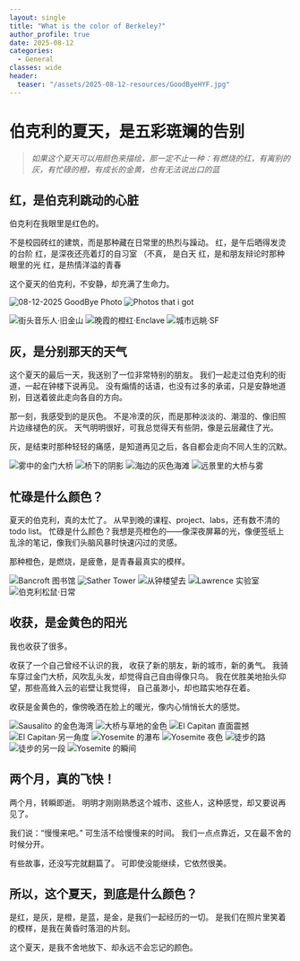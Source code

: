 ```yaml
---
layout: single
title: "What is the color of Berkeley?"
author_profile: true
date: 2025-08-12
categories:
  - General
classes: wide
header:
  teaser: "/assets/2025-08-12-resources/GoodByeHYF.jpg"
---
```


# 伯克利的夏天，是五彩斑斓的告别
> *如果这个夏天可以用颜色来描绘，那一定不止一种：有燃烧的红，有离别的灰，有忙碌的橙，有成长的金黄，也有无法说出口的蓝*

## 红，是伯克利跳动的心脏
伯克利在我眼里是红色的。

不是校园砖红的建筑，而是那种藏在日常里的热烈与躁动。
红，是午后晒得发烫的台阶
红，是深夜还亮着灯的自习室 （不真， 是白天
红，是和朋友辩论时那种眼里的光
红，是热情洋溢的青春

这个夏天的伯克利，不安静，却充满了生命力。

![*08-12-2025 GoodBye Photo*](/assets/2025-08-12-resources/GoodByeHYF.jpg)
![*Photos that i got*](/assets/2025-08-12-resources/GoodByeHFY2.jpg)

![街头音乐人·旧金山](/assets/2025-08-12-resources/MusicianSF.jpg)
![晚霞的橙红·Enclave](/assets/2025-08-12-resources/EnclaveDawn.jpg)
![城市远眺·SF](/assets/2025-08-12-resources/SFpeakView.jpg)

## 灰，是分别那天的天气
这个夏天的最后一天，我送别了一位非常特别的朋友。
我们一起走过伯克利的街道，一起在钟楼下说再见。
没有煽情的话语，也没有过多的承诺，只是安静地道别，目送着彼此走向各自的方向。

那一刻，我感受到的是灰色。
不是冷漠的灰，而是那种淡淡的、潮湿的、像旧照片边缘褪色的灰。
天气明明很好，可我总觉得天有些阴，像是云层藏住了光。

灰，是结束时那种轻轻的痛感，是知道再见之后，各自都会走向不同人生的沉默。

![雾中的金门大桥](/assets/2025-08-12-resources/FoggyGGBridge.jpg)
![桥下的阴影](/assets/2025-08-12-resources/GGBridgeUnder.jpg)
![海边的灰色海滩](/assets/2025-08-12-resources/DarkBeach.jpg)
![远景里的大桥与雾](/assets/2025-08-12-resources/GGBridgeWholeView.jpg)

## 忙碌是什么颜色？
夏天的伯克利，真的太忙了。
从早到晚的课程、project、labs，还有数不清的todo list。
忙碌是什么颜色？我想是亮橙色的——像深夜屏幕的光，像便签纸上乱涂的笔记，像我们头脑风暴时快速闪过的灵感。

那种橙色，是燃烧，是疲惫，是青春最真实的模样。

![Bancroft 图书馆](/assets/2025-08-12-resources/BancroftLibrary.jpg)
![Sather Tower](/assets/2025-08-12-resources/SatherTower.jpg)
![从钟楼望去](/assets/2025-08-12-resources/ViewAtSatherTower.jpg)
![Lawrence 实验室](/assets/2025-08-12-resources/Lawrence.jpg)
![伯克利松鼠·日常](/assets/2025-08-12-resources/BerkeleySquirrel.jpg)

## 收获，是金黄色的阳光
我也收获了很多。

收获了一个自己曾经不认识的我，
收获了新的朋友，新的城市，新的勇气。
我骑车穿过金门大桥，风吹乱头发，却觉得自己自由得像只鸟。
我在优胜美地抬头仰望，那些高耸入云的岩壁让我觉得，
自己虽渺小，却也踏实地存在着。

收获是金黄色的，像傍晚洒在脸上的暖光，像内心悄悄长大的感觉。

![Sausalito 的金色海湾](/assets/2025-08-12-resources/Sausalito.jpg)
![大桥与草地的金色](/assets/2025-08-12-resources/GGBridgeGrassLand.jpg)
![El Capitan 直面震撼](/assets/2025-08-12-resources/ElCapitan.jpg)
![El Capitan·另一角度](/assets/2025-08-12-resources/ElCapitan2.jpg)
![Yosemite 的瀑布](/assets/2025-08-12-resources/YosemiteFall.jpg)
![Yosemite 夜色](/assets/2025-08-12-resources/YosemiteNight.jpg)
![徒步的路](/assets/2025-08-12-resources/Hiking.jpg)
![徒步的另一段](/assets/2025-08-12-resources/Hiking22.jpg)
![Yosemite 的瞬间](/assets/2025-08-12-resources/YosemitePoPo.jpg)



## 两个月，真的飞快！
两个月，转瞬即逝。
明明才刚刚熟悉这个城市、这些人，这种感觉，却又要说再见了。

我们说：“慢慢来吧。”
可生活不给慢慢来的时间。
我们一点点靠近，又在最不舍的时候分开。

有些故事，还没写完就翻篇了。
可即使没能继续，它依然很美。

## 所以，这个夏天，到底是什么颜色？
是红，是灰，是橙，是蓝，是金，是我们一起经历的一切。
是我们在照片里笑着的模样，是我在黄昏时落泪的片刻。

这个夏天，是我不舍地放下、却永远不会忘记的颜色。